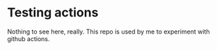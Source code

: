# Testing actions

Nothing to see here, really. This repo is used by me to experiment with 
github actions.
